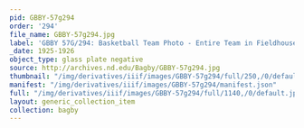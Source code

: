 ```yaml
---
pid: GBBY-57g294
order: '294'
file_name: GBBY-57g294.jpg
label: 'GBBY 57G/294: Basketball Team Photo - Entire Team in Fieldhouse - 1925-1926'
_date: 1925-1926
object_type: glass plate negative
source: http://archives.nd.edu/Bagby/GBBY-57g294.jpg
thumbnail: "/img/derivatives/iiif/images/GBBY-57g294/full/250,/0/default.jpg"
manifest: "/img/derivatives/iiif/images/GBBY-57g294/manifest.json"
full: "/img/derivatives/iiif/images/GBBY-57g294/full/1140,/0/default.jpg"
layout: generic_collection_item
collection: bagby
---
```

